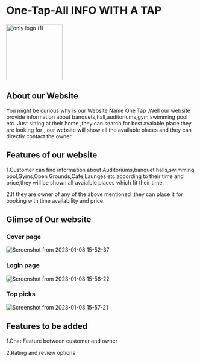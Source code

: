 # One-Tap-All INFO WITH A TAP

<img width="149" alt="only logo (1)" src="https://user-images.githubusercontent.com/100759293/211190034-89b6e797-51f8-4c5f-941d-4a4bdae9a1f5.png">

## About our  Website
You might be curious why is our Website Name One Tap ,Well our website provide information about banquets,hall,auditoriums,gym,swimming pool etc.
Just sitting at their home ,they can search for best avaiable place they are looking for , our website will show all the available places and they can 
directly contact the owner.

## Features of our website
1.Customer can find information about  Auditoriums,banquet halls,swimming pool,Gyms,Open Grounds,Cafe,Launges etc 
according to their time and price,they will be shown all avaialble places which  fit their time.

2.If they are owner of any of the above mentioned ,they can place it for booking with time availability and price.

## Glimse of Our website

### Cover page
![Screenshot from 2023-01-08 15-52-37](https://user-images.githubusercontent.com/100759293/211190958-0f6b0613-20bc-4e2c-8577-e7b2657ae4e4.png)

### Login page
![Screenshot from 2023-01-08 15-56-22](https://user-images.githubusercontent.com/100759293/211191097-8f907e02-048c-4d35-8e92-419b62823612.png)

### Top picks
![Screenshot from 2023-01-08 15-57-21](https://user-images.githubusercontent.com/100759293/211191159-33e5b642-01eb-4913-9f19-3dd3fa1968ff.png)

## Features to  be added 
1.Chat Feature between customer and owner

2.Rating and review options 

